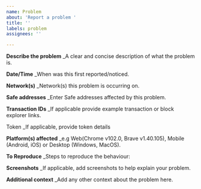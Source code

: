 ```yaml
---
name: Problem
about: 'Report a problem '
title: ''
labels: problem
assignees: ''

---
```


**Describe the problem**
_A clear and concise description of what the problem is.


**Date/Time**
_When was this first reported/noticed.



**Network(s)**
_Network(s) this problem is occurring on.



**Safe addresses**
_Enter Safe addresses affected by this problem.



**Transaction IDs**
_If applicable provide example transaction or block explorer links.



Token
_If applicable, provide token details



**Platform(s) affected**
 _e.g Web(Chrome v102.0, Brave v1.40.105), Mobile (Android, iOS) or Desktop (Windows, MacOS).



**To Reproduce**
_Steps to reproduce the behaviour:



**Screenshots**
_If applicable, add screenshots to help explain your problem.



**Additional context**
_Add any other context about the problem here.
